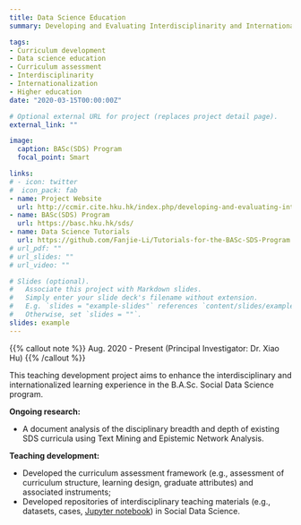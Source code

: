 ```yaml
---
title: Data Science Education
summary: Developing and Evaluating Interdisciplinarity and Internationalization in the Curriculum of Bachelor of Arts and Sciences in Social Data Science.

tags:
- Curriculum development
- Data science education
- Curriculum assessment
- Interdisciplinarity
- Internationalization
- Higher education
date: "2020-03-15T00:00:00Z"

# Optional external URL for project (replaces project detail page).
external_link: ""

image:
  caption: BASc(SDS) Program
  focal_point: Smart

links:
# - icon: twitter
#  icon_pack: fab
- name: Project Website
  url: http://ccmir.cite.hku.hk/index.php/developing-and-evaluating-interdisciplinarity-and-internationalization-in-data-science-education/
- name: BASc(SDS) Program
  url: https://basc.hku.hk/sds/
- name: Data Science Tutorials
  url: https://github.com/Fanjie-Li/Tutorials-for-the-BASc-SDS-Program
# url_pdf: ""
# url_slides: ""
# url_video: ""

# Slides (optional).
#   Associate this project with Markdown slides.
#   Simply enter your slide deck's filename without extension.
#   E.g. `slides = "example-slides"` references `content/slides/example-slides.md`.
#   Otherwise, set `slides = ""`.
slides: example
---
```


{{% callout note %}}
Aug. 2020 - Present (Principal Investigator: Dr. Xiao Hu)
{{% /callout %}}

This teaching development project aims to enhance the interdisciplinary and internationalized learning experience in the B.A.Sc. Social Data Science program.

**Ongoing research:**
- A document analysis of the disciplinary breadth and depth of existing SDS curricula using Text Mining and Epistemic Network Analysis.

**Teaching development:**
- Developed the curriculum assessment framework (e.g., assessment of curriculum structure, learning design, graduate attributes) and associated instruments;
- Developed repositories of interdisciplinary teaching materials (e.g., datasets, cases, [Jupyter notebook](https://github.com/Fanjie-Li/Tutorials-for-the-BASc-SDS-Program/blob/main/Wisconsin%20Breast%20Cancer%20Dataset%20(Sample%20Task).ipynb)) in Social Data Science.
